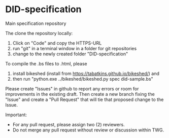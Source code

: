 # DID-specification
Main specification repository

The clone the repository locally:
1. Click on "Code" and copy the HTTPS-URL
2. run "git" in a terminal window in a folder for git repositories
3. change to the newly created folder "DID-specification"


To compile the .bs files to .html, please
1. install bikeshed (install from https://tabatkins.github.io/bikeshed/) and
2. then run "python.exe ../bikeshed/bikeshed.py spec  did-sample.bs"


Please create "Issues" in github to report any errors or room for improvements in the existing draft.
Then create a new branch fixing the "Issue" and create a "Pull Request" that will tie that proposed change
to the Issue.

Important:
- For any pull request, please assign two (2) reviewers.
- Do not merge any pull request without review or discussion within TWG.